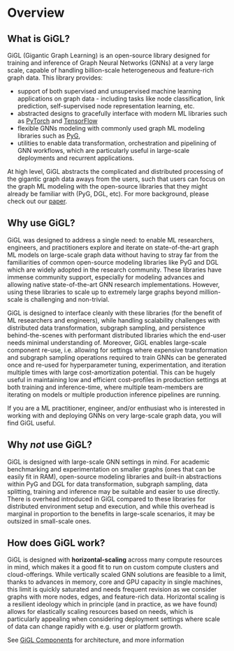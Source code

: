 # Overview

## What is GiGL?

GiGL (Gigantic Graph Learning) is an open-source library designed for training and inference of Graph Neural Networks
(GNNs) at a very large scale, capable of handling billion-scale heterogeneous and feature-rich graph data. This library
provides:

- support of both supervised and unsupervised machine learning applications on graph data - including tasks like node
  classification, link prediction, self-supervised node representation learning, etc.
- abstracted designs to gracefully interface with modern ML libraries such as [PyTorch](https://pytorch.org/) and
  [TensorFlow](https://www.tensorflow.org/)
- flexible GNNs modeling with commonly used graph ML modeling libraries such as
  [PyG](https://github.com/pyg-team/pytorch_geometric),
- utilities to enable data transformation, orchestration and pipelining of GNN workflows, which are particularly useful
  in large-scale deployments and recurrent applications.

At high level, GiGL abstracts the complicated and distributed processing of the gigantic graph data aways from the
users, such that users can focus on the graph ML modeling with the open-source libraries that they might already be
familiar with (PyG, DGL, etc). For more background, please check out our [paper](https://arxiv.org/abs/2502.15054).

## Why use GiGL?

GiGL was designed to address a single need: to enable ML researchers, engineers, and practitioners explore and iterate
on state-of-the-art graph ML models on large-scale graph data without having to stray far from the familiarities of
common open-source modeling libraries like PyG and DGL which are widely adopted in the research community. These
libraries have immense community support, especially for modeling advances and allowing native state-of-the-art GNN
research implementations. However, using these libraries to scale up to extremely large graphs beyond million-scale is
challenging and non-trivial.

GiGL is designed to interface cleanly with these libraries (for the benefit of ML researchers and engineers), while
handling scalability challenges with distributed data transformation, subgraph sampling, and persistence
behind-the-scenes with performant distributed libraries which the end-user needs minimal understanding of. Moreover,
GiGL enables large-scale component re-use, i.e. allowing for settings where expensive transformation and subgraph
sampling operations required to train GNNs can be generated once and re-used for hyperparameter tuning, experimentation,
and iteration multiple times with large cost-amortization potential. This can be hugely useful in maintaining low and
efficient cost-profiles in production settings at both training and inference-time, where multiple team-members are
iterating on models or multiple production inference pipelines are running.

If you are a ML practitioner, engineer, and/or enthusiast who is interested in working with and deploying GNNs on very
large-scale graph data, you will find GiGL useful.

## Why *not* use GiGL?

GiGL is designed with large-scale GNN settings in mind. For academic benchmarking and experimentation on smaller graphs
(ones that can be easily fit in RAM), open-source modeling libraries and built-in abstractions within PyG and DGL for
data transformation, subgraph sampling, data splitting, training and inference may be suitable and easier to use
directly. There is overhead introduced in GiGL compared to these libraries for distributed environment setup and
execution, and while this overhead is marginal in proportion to the benefits in large-scale scenarios, it may be
outsized in small-scale ones.

## How does GiGL work?

GiGL is designed with **horizontal-scaling** across many compute resources in mind, which makes it a good fit to run on
custom compute clusters and cloud-offerings. While vertically scaled GNN solutions are feasible to a limit, thanks to
advances in memory, core and GPU capacity in single machines, this limit is quickly saturated and needs frequent
revision as we consider graphs with more nodes, edges, and feature-rich data. Horizontal scaling is a resilient ideology
which in principle (and in practice, as we have found) allows for elastically scaling resources based on needs, which is
particularly appealing when considering deployment settings where scale of data can change rapidly with e.g. user or
platform growth.

See [GiGL Components](./architecture.md) for architecture, and more information
